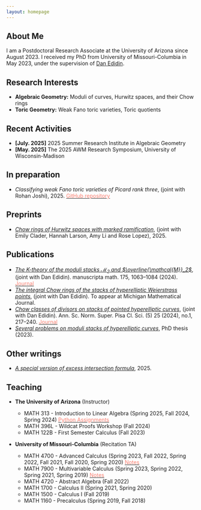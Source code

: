 ```yaml
---
layout: homepage
---
```


## About Me

I am a Postdoctoral Research Associate at the University of Arizona since August 2023. I received my PhD from University of Missouri-Columbia in May 2023, under the supervision of [Dan Edidin](https://math.missouri.edu/people/faculty/edidin).

## Research Interests

- **Algebraic Geometry:** Moduli of curves, Hurwitz spaces, and their Chow rings
- **Toric Geometry:** Weak Fano toric varieties, Toric quotients

## Recent Activities

- **[July. 2025]** 2025 Summer Research Institute in Algebraic Geometry
- **[May. 2025]** The 2025 AWM Research Symposium, University of Wisconsin-Madison

## In preparation

- *Classifying weak Fano toric varieties of Picard rank three*, (joint with Rohan Joshi), 2025. [<span style="color:Salmon">GitHub repository</span>](https://github.com/rohansjoshi/Weak-Fanos)

## Preprints

- [*Chow rings of Hurwitz spaces with marked ramification*](https://arxiv.org/abs/2505.04903), (joint with Emily Clader, Hannah Larson, Amy Li and Rose Lopez), 2025.

## Publications

- [*The $K$-theory of the moduli stacks $\mathcal{M}_2$ and $\overline{\mathcal{M}}_2$*](https://arxiv.org/abs/2311.12122), (joint with Dan Edidin). manuscripta math. 175, 1063–1084 (2024). [<span style="color:Salmon">Journal</span>](https://doi.org/10.1007/s00229-024-01581-z)
- [*The integral Chow rings of the stacks of hyperelliptic Weierstrass points*](https://arxiv.org/abs/2208.00556), (joint with Dan Edidin). To appear at Michigan Mathematical Journal.
- [*Chow classes of divisors on stacks of pointed hyperelliptic curves*](https://arxiv.org/abs/2103.11259), (joint with Dan Edidin). Ann. Sc. Norm. Super. Pisa Cl. Sci. (5) 25 (2024), no.1, 217–240. [<span style="color:Salmon">Journal</span>](https://journals.sns.it/index.php/annaliscienze/article/view/5856)
- [*Several problems on moduli stacks of hyperelliptic curves*](https://mospace.umsystem.edu/xmlui/handle/10355/96091), PhD thesis (2023).

## Other writings

- [*A special version of excess intersection formula*](./assets/files/excess_intersection_specialver.pdf), 2025.

## Teaching

- **The University of Arizona** (Instructor)

  * MATH 313 - Introduction to Linear Algebra (Spring 2025, Fall 2024, Spring 2024) [<span style="color:Salmon">Python Assignments</span>](https://github.com/zhengninghu/m313LinearAlgebra_Python)
  * MATH 396L - Wildcat Proofs Workshop (Fall 2024)
  * MATH 122B - First Semester Calculus (Fall 2023)

- **University of Missouri-Columbia** (Recitation TA)

  * MATH 4700 - Advanced Calculus (Spring 2023, Fall 2022, Spring 2022, Fall 2021, Fall 2020, Spring 2020) [<span style="color:Salmon">Notes</span>](./assets/files/4700-recitation.pdf)
  * MATH 7900 - Multivariable Calculus (Spring 2023, Spring 2022, Spring 2021, Spring 2019) [<span style="color:Salmon">Notes</span>](./assets/files/4900-recitation.pdf)
  * MATH 4720 - Abstract Algebra (Fall 2022)
  * MATH 1700 - Calculus II (Spring 2021, Spring 2020)
  * MATH 1500 - Calculus I (Fall 2019)
  * MATH 1160 - Precalculus (Spring 2019, Fall 2018)
